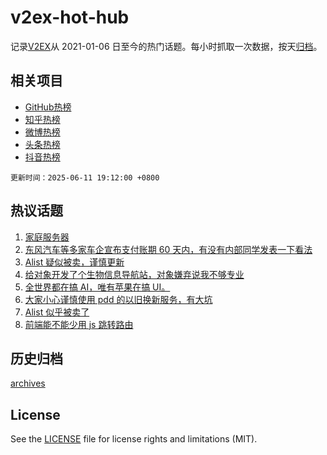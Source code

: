 # v2ex-hot-hub

 记录[V2EX](https://www.v2ex.com/)从 2021-01-06 日至今的热门话题。每小时抓取一次数据，按天[归档](archives)。
 
 ## 相关项目

- [GitHub热榜](https://github.com/lonnyzhang423/github-hot-hub)
- [知乎热榜](https://github.com/lonnyzhang423/zhihu-hot-hub)
- [微博热榜](https://github.com/lonnyzhang423/weibo-hot-hub)
- [头条热榜](https://github.com/lonnyzhang423/toutiao-hot-hub)
- [抖音热榜](https://github.com/lonnyzhang423/douyin-hot-hub)


 `更新时间：2025-06-11 19:12:00 +0800`

## 热议话题

1. [家庭服务器](https://www.v2ex.com/t/1137803)
1. [东风汽车等多家车企宣布支付账期 60 天内，有没有内部同学发表一下看法](https://www.v2ex.com/t/1137801)
1. [Alist 疑似被卖，谨慎更新](https://www.v2ex.com/t/1137812)
1. [给对象开发了个生物信息导航站，对象嫌弃说我不够专业](https://www.v2ex.com/t/1137784)
1. [全世界都在搞 AI，唯有苹果在搞 UI。](https://www.v2ex.com/t/1137837)
1. [大家小心谨慎使用 pdd 的以旧换新服务，有大坑](https://www.v2ex.com/t/1137810)
1. [Alist 似乎被卖了](https://www.v2ex.com/t/1137764)
1. [前端能不能少用 js 跳转路由](https://www.v2ex.com/t/1137829)

## 历史归档

[archives](archives)

## License

See the [LICENSE](LICENSE) file for license rights and limitations (MIT).
